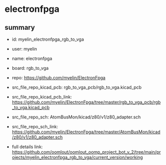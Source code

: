 # electronfpga
 
## summary 
* id: myelin_electronfpga_rgb_to_vga
* user: myelin
* name: electronfpga
* board: rgb_to_vga
* repo: https://github.com/myelin/ElectronFpga
* src_file_repo_kicad_pcb: rgb_to_vga_pcb/rgb_to_vga.kicad_pcb
* src_file_repo_kicad_pcb_link: https://github.com/myelin/ElectronFpga/tree/master/rgb_to_vga_pcb/rgb_to_vga.kicad_pcb


* src_file_repo_sch: AtomBusMon/kicad/z80/v1/z80_adapter.sch
* src_file_repo_sch_link: https://github.com/myelin/ElectronFpga/tree/master/AtomBusMon/kicad/z80/v1/z80_adapter.sch
* full details link: https://github.com/oomlout/oomlout_oomp_project_bot_v_2/tree/main/projects/myelin_electronfpga_rgb_to_vga/current_version/working  








